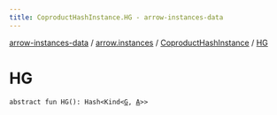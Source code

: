 ```yaml
---
title: CoproductHashInstance.HG - arrow-instances-data
---
```


[arrow-instances-data](../../index.html) / [arrow.instances](../index.html) / [CoproductHashInstance](index.html) / [HG](./-h-g.html)

# HG

`abstract fun HG(): Hash<Kind<`[`G`](index.html#G)`, `[`A`](index.html#A)`>>`